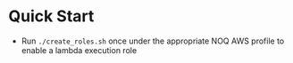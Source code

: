 # Quick Start
* Run `./create_roles.sh` once under the appropriate NOQ AWS profile to enable a lambda execution role